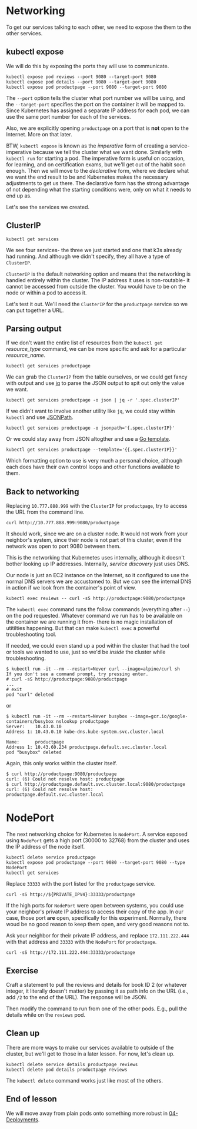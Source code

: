 # Networking

To get our services talking to each other, we need to expose the them to the
other services.

## kubectl expose

We will do this by exposing the ports they will use to communicate.

```shell
kubectl expose pod reviews --port 9080 --target-port 9080
kubectl expose pod details --port 9080 --target-port 9080
kubectl expose pod productpage --port 9080 --target-port 9080
```

The `--port` option tells the cluster what port number we will be using, and the
`--target-port` specifies the port on the container it will be mapped to. Since
Kubernetes has assigned a separate IP address for each pod, we can use the same
port number for each of the services.

Also, we are explicitly opening `productpage` on a port that is **not** open to
the Internet. More on that later.

BTW, `kubectl expose` is known as the *imperative* form of creating a service-
imperative because we tell the cluster what we want done. Similarly with
`kubectl run` for starting a pod. The imperative form is useful on occasion, for
learning, and on certification exams, but we'll get out of the habit soon
enough. Then we will move to the *declarative* form, where we declare what we
want the end result to be and Kubernetes makes the necessary adjustments to get
us there. The declarative form has the strong advantage of not depending what
the starting conditions were, only on what it needs to end up as.

Let's see the services we created.

## ClusterIP

```shell
kubectl get services
```

We see four services- the three we just started and one that k3s already had
running. And although we didn't specify, they all have a type of `ClusterIP`.

`ClusterIP` is the default networking option and means that the networking is
handled entirely within the cluster. The IP address it uses is non-routable- it
cannot be accessed from outside the cluster. You would have to be on the node or
within a pod to access it.

Let's test it out. We'll need the `ClusterIP` for the `productpage` service so
we can put together a URL.

## Parsing output

If we don't want the entire list of resources from the `kubectl get`
*resource_type* command, we can be more specific and ask for a particular
*resource_name*.

```shell
kubectl get services productpage
```

We can grab the `ClusterIP` from the table ourselves, or we could get fancy with
output and use [jq](https://jqlang.github.io/jq/) to parse the JSON output to
spit out only the value we want.

```shell
kubectl get services productpage -o json | jq -r '.spec.clusterIP'
```

If we didn't want to involve another utility like `jq`, we could stay within
`kubectl` and use [JSONPath](https://goessner.net/articles/JsonPath/).

```shell
kubectl get services productpage -o jsonpath='{.spec.clusterIP}'
```

Or we could stay away from JSON altogther and use a [Go
template](https://pkg.go.dev/text/template).

```shell
kubectl get services productpage --template='{{.spec.clusterIP}}'
```

Which formatting option to use is very much a personal choice, although each
does have their own control loops and other functions available to them.

## Back to networking

Replacing `10.777.888.999` with the `ClusterIP` for `productpage`, try to access
the URL from the command line.

```shell
curl http://10.777.888.999:9080/productpage
```

It should work, since we are on a cluster node. It would not work from your
neighbor's system, since their node is not part of this cluster, even if the
network was open to port 9080 between them.

This is the networking that Kubernetes uses internally, although it doesn't
bother looking up IP addresses. Internally, *service discovery* just uses DNS.

Our node is just an EC2 instance on the Internet, so it configured to use the
normal DNS servers we are accustomed to. But we can see the internal DNS in
action if we look from the container's point of view.

```shell
kubectl exec reviews -- curl -sS http://productpage:9080/productpage
```

The `kubectl exec` command runs the follow commands (everything after `--`) on
the pod requested. Whatever command we run has to be available on the container
we are running it from- there is no magic installation of utitilties happening.
But that can make `kubectl exec` a powerful troubleshooting tool.

If needed, we could even stand up a pod within the cluster that had the tool or
tools we wanted to use, just so we'd be *inside* the cluster while
troubleshooting.

```console
$ kubectl run -it --rm --restart=Never curl --image=alpine/curl sh
If you don't see a command prompt, try pressing enter.
# curl -sS http://productpage:9080/productpage
...
# exit
pod "curl" deleted
```

or

```console
$ kubectl run -it --rm --restart=Never busybox --image=gcr.io/google-containers/busybox nslookup productpage
Server:    10.43.0.10
Address 1: 10.43.0.10 kube-dns.kube-system.svc.cluster.local

Name:      productpage
Address 1: 10.43.60.234 productpage.default.svc.cluster.local
pod "busybox" deleted
```

Again, this only works within the cluster itself.

```console
$ curl http://productpage:9080/productpage
curl: (6) Could not resolve host: productpage
$ curl http://productpage.default.svc.cluster.local:9080/productpage
curl: (6) Could not resolve host: productpage.default.svc.cluster.local
```

# NodePort

The next networking choice for Kubernetes is `NodePort`. A service exposed using
`NodePort` gets a high port (30000 to 32768) from the cluster and uses the IP
address of the node itself.

```shell
kubectl delete service productpage
kubectl expose pod productpage --port 9080 --target-port 9080 --type NodePort
kubectl get services
```

Replace `33333` with the port listed for the `productpage` service.

```shell
curl -sS http://${PRIVATE_IPV4}:33333/productpage
```

If the high ports for `NodePort` were open between systems, you could use your
neighbor's private IP address to access their copy of the app. In our case,
those port **are** open, specifically for this experiment. Normally, there woud
be no good reason to keep them open, and very good reasons not to.

Ask your neighbor for their private IP address, and replace `172.111.222.444`
with that address and `33333` with the `NodePort` for `productpage`.

```shell
curl -sS http://172.111.222.444:33333/productpage
```

## Exercise

Craft a statement to pull the reviews and details for book ID 2 (or whatever
integer, it literally doesn't matter) by passing it as path info on the URL
(i.e., add `/2` to the end of the URL). The response will be JSON.

<!-- curl -sS http://$(kubectl get service reviews -o jsonpath='{.spec.clusterIP}'):$(kubectl get service reviews -o jsonpath='{.spec.ports[0].port}')/reviews/2 | jq -->

Then modify the command to run from one of the other pods. E.g., pull the
details while on the `reviews` pod.

<!-- kubectl exec reviews -- curl -sS http://details:$(kubectl get service details -o jsonpath='{.spec.ports[0].port}')/details/2 | jq -->

## Clean up

There are more ways to make our services available to outside of the cluster,
but we'll get to those in a later lesson. For now, let's clean up.

```shell
kubectl delete service details productpage reviews
kubectl delete pod details productpage reviews
```

The `kubectl delete` command works just like most of the others.

## End of lesson

We will move away from plain pods onto something more robust in
[04-Deployments](../04-Deployments/README.md).
